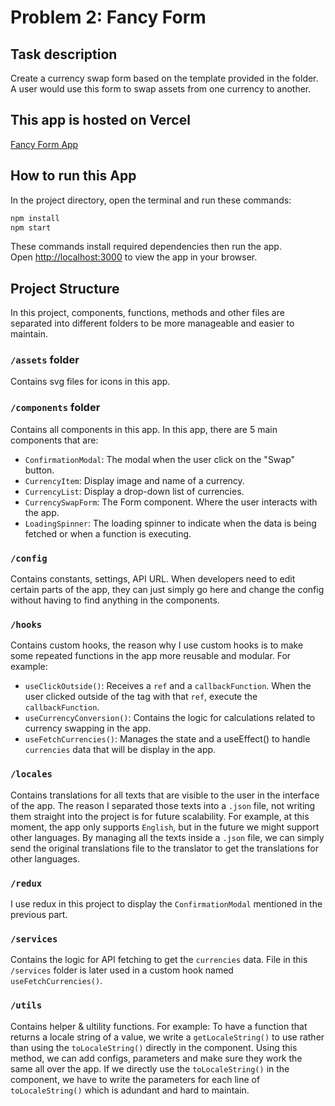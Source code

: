 # Problem 2: Fancy Form

## Task description

Create a currency swap form based on the template provided in the folder. A user would use this form to swap assets from one currency to another.

## This app is hosted on Vercel
[Fancy Form App](https://fancy-form-five.vercel.app/)

## How to run this App

In the project directory, open the terminal and run these commands:

```bash
npm install
npm start
```

These commands install required dependencies then run the app.  
Open [http://localhost:3000](http://localhost:3000) to view the app in your browser.

## Project Structure

In this project, components, functions, methods and other files are separated into different folders to be more manageable and easier to maintain.

### `/assets` folder

Contains svg files for icons in this app.

### `/components` folder

Contains all components in this app.
In this app, there are 5 main components that are:

- `ConfirmationModal`: The modal when the user click on the "Swap" button.
- `CurrencyItem`: Display image and name of a currency.
- `CurrencyList`: Display a drop-down list of currencies.
- `CurrencySwapForm`: The Form component. Where the user interacts with the app.
- `LoadingSpinner`: The loading spinner to indicate when the data is being fetched or when a function is executing.

### `/config`

Contains constants, settings, API URL. When developers need to edit certain parts of the app, they can just simply go here and change the config without having to find anything in the components.

### `/hooks`

Contains custom hooks, the reason why I use custom hooks is to make some repeated functions in the app more reusable and modular. For example:

- `useClickOutside()`: Receives a `ref` and a `callbackFunction`. When the user clicked outside of the tag with that `ref`, execute the `callbackFunction`.
- `useCurrencyConversion()`: Contains the logic for calculations related to currency swapping in the app.
- `useFetchCurrencies()`: Manages the state and a useEffect() to handle `currencies` data that will be display in the app.

### `/locales`

Contains translations for all texts that are visible to the user in the interface of the app. The reason I separated those texts into a `.json` file, not writing them straight into the project is for future scalability. For example, at this moment, the app only supports `English`, but in the future we might support other languages. By managing all the texts inside a `.json` file, we can simply send the original translations file to the translator to get the translations for other languages.

### `/redux`

I use redux in this project to display the `ConfirmationModal` mentioned in the previous part.

### `/services`

Contains the logic for API fetching to get the `currencies` data. File in this `/services` folder is later used in a custom hook named `useFetchCurrencies()`.

### `/utils`

Contains helper & ultility functions. For example: To have a function that returns a locale string of a value, we write a `getLocaleString()` to use rather than using the `toLocaleString()` directly in the component. Using this method, we can add configs, parameters and make sure they work the same all over the app. If we directly use the `toLocaleString()` in the component, we have to write the parameters for each line of `toLocaleString()` which is adundant and hard to maintain.
